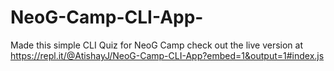 # NeoG-Camp-CLI-App-
Made this simple CLI Quiz for NeoG Camp
check out the live version at https://repl.it/@AtishayJ/NeoG-Camp-CLI-App?embed=1&output=1#index.js
